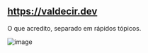 ## https://valdecir.dev
O que acredito, separado em rápidos tópicos.

![image](https://valdecir.dev/img/avatar.png)
